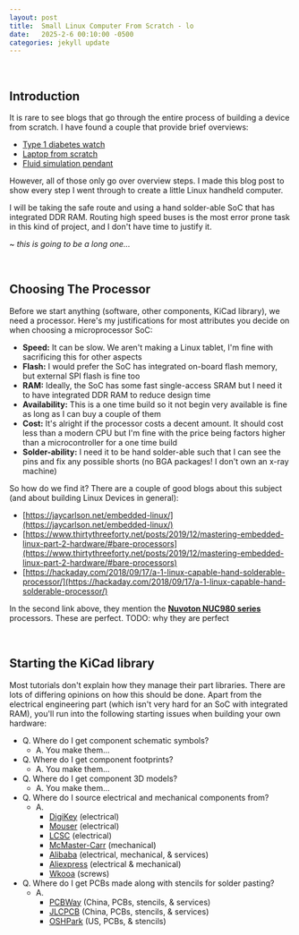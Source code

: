 ```yaml
---
layout: post
title:  Small Linux Computer From Scratch - lo
date:   2025-2-6 00:10:00 -0500
categories: jekyll update
---
```



<br>

## **Introduction**
It is rare to see blogs that go through the entire process of building a device from scratch. I have found a couple that provide brief overviews:

* [Type 1 diabetes watch](https://andrewchilds.com/posts/building-a-t1d-smartwatch-from-scratch)
* [Laptop from scratch](https://www.byran.ee/posts/creation/)
* [Fluid simulation pendant](https://mitxela.com/projects/fluid-pendant)

However, all of those only go over overview steps. I made this blog post to show every step I went through to create a little Linux handheld computer.

I will be taking the safe route and using a hand solder-able SoC that has integrated DDR RAM. Routing high speed buses is the most error prone task in this kind of project, and I don't have time to justify it.

~ _this is going to be a long one..._


<br>

## **Choosing The Processor**
Before we start anything (software, other components, KiCad library), we need a processor. Here's my justifications for most attributes you decide on when choosing a microprocessor SoC:

* **Speed:** It can be slow. We aren't making a Linux tablet, I'm fine with sacrificing this for other aspects
* **Flash:** I would prefer the SoC has integrated on-board flash memory, but external SPI flash is fine too
* **RAM:** Ideally, the SoC has some fast single-access SRAM but I need it to have integrated DDR RAM to reduce design time
* **Availability:** This is a one time build so it not begin very available is fine as long as I can buy a couple of them
* **Cost:** It's alright if the processor costs a decent amount. It should cost less than a modern CPU but I'm fine with the price being factors higher than a microcontroller for a one time build
* **Solder-ability:** I need it to be hand solder-able such that I can see the pins and fix any possible shorts (no BGA packages! I don't own an x-ray machine)

So how do we find it? There are a couple of good blogs about this subject (and about building Linux Devices in general):
* [https://jaycarlson.net/embedded-linux/](https://jaycarlson.net/embedded-linux/)
* [https://www.thirtythreeforty.net/posts/2019/12/mastering-embedded-linux-part-2-hardware/#bare-processors](https://www.thirtythreeforty.net/posts/2019/12/mastering-embedded-linux-part-2-hardware/#bare-processors)
* [https://hackaday.com/2018/09/17/a-1-linux-capable-hand-solderable-processor/](https://hackaday.com/2018/09/17/a-1-linux-capable-hand-solderable-processor/)

In the second link above, they mention the [**Nuvoton NUC980 series**](https://www.nuvoton.com/products/microprocessors/arm9-mpus/nuc980-industrial-control-iot-series/) processors. These are perfect. TODO: why they are perfect


<br>

## **Starting the KiCad library**
Most tutorials don't explain how they manage their part libraries. There are lots of differing opinions on how this should be done. Apart from the electrical engineering part (which isn't very hard for an SoC with integrated RAM), you'll run into the following starting issues when building your own hardware:

* Q. Where do I get component schematic symbols?
    * A. You make them...
* Q. Where do I get component footprints?
    * A. You make them...
* Q. Where do I get component 3D models?
    * A. You make them...
* Q. Where do I source electrical and mechanical components from?
    * A.
        * [DigiKey](https://www.digikey.com/) (electrical)
        * [Mouser](https://www.mouser.com/) (electrical)
        * [LCSC](https://www.lcsc.com/) (electrical)
        * [McMaster-Carr](https://www.mcmaster.com/) (mechanical)
        * [Alibaba](https://www.alibaba.com/) (electrical, mechanical, & services)
        * [Aliexpress](https://www.aliexpress.us/?gatewayAdapt=glo2usa) (electrical & mechanical)
        * [Wkooa](https://www.wkooa.com/) (screws)
* Q. Where do I get PCBs made along with stencils for solder pasting?
    * A.
        * [PCBWay](https://www.pcbway.com/) (China, PCBs, stencils, & services)
        * [JLCPCB](https://jlcpcb.com/) (China, PCBs, stencils, & services)
        * [OSHPark](https://oshpark.com/) (US, PCBs, & stencils)